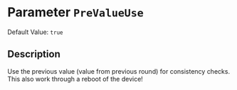 # Parameter `PreValueUse`
Default Value: `true`

## Description
Use the previous value (value from previous round) for consistency checks.
This also work through a reboot of the device!
